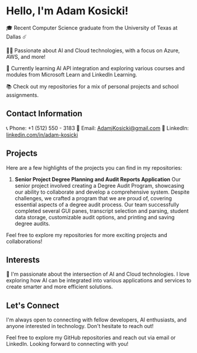 # Hello, I'm Adam Kosicki!

🎓 Recent Computer Science graduate from the University of Texas at Dallas ☄️

👨‍💻 Passionate about AI and Cloud technologies, with a focus on Azure, AWS, and more!

🌱 Currently learning AI API integration and exploring various courses and modules from Microsoft Learn and LinkedIn Learning.

📚 Check out my repositories for a mix of personal projects and school assignments.

## Contact Information

📞 Phone: +1 (512) 550 - 3183
📧 Email: AdamjKosicki@gmail.com
💼 LinkedIn: [linkedin.com/in/adam-kosicki](https://www.linkedin.com/in/adam-kosicki/)

## Projects

Here are a few highlights of the projects you can find in my repositories:

1. **Senior Project Degree Planning and Audit Reports Application**
   Our senior project involved creating a Degree Audit Program, showcasing our ability to collaborate and develop a comprehensive system. Despite challenges, we crafted a program that we are proud of, covering essential aspects of a degree audit process. Our team successfully completed several GUI panes, transcript selection and parsing, student data storage, customizable audit options, and printing and saving degree audits.

Feel free to explore my repositories for more exciting projects and collaborations!

## Interests

🧠 I'm passionate about the intersection of AI and Cloud technologies. I love exploring how AI can be integrated into various applications and services to create smarter and more efficient solutions.

## Let's Connect

I'm always open to connecting with fellow developers, AI enthusiasts, and anyone interested in technology. Don't hesitate to reach out!

Feel free to explore my GitHub repositories and reach out via email or LinkedIn. Looking forward to connecting with you!
